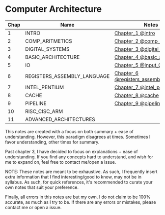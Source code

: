 # Computer Architecture

| Chap | Name                        | Notes                                                                                 |
| ---- | --------------------------- | ------------------------------------------------------------------------------------- |
| 1    | INTRO                       | [Chapter_1 @intro](Chapter_1%20@intro.md)                                             |
| 2    | COMP_ARITMETICS             | [Chapter_2 @comp_aritmetics](Chapter_2%20@comp_aritmetics.md)                         |
| 3    | DIGITAL_SYSTEMS             | [Chapter_3 @digital_systems](Chapter_3%20@digital_systems.md)                         |
| 4    | BASIC_ARCHITECTURE          | [Chapter_4 @basic_architecture](Chapter_4%20@basic_architecture.md)                   |
| 5    | IO                          | [Chapter_5 @Input_Output](Chapter_5%20@Input_Output.md)                               |
| 6    | REGISTERS_ASSEMBLY_LANGUAGE | [Chapter_6 @registers_assembly_language](Chapter_6%20@registers_assembly_language.md) |
| 7    | INTEL_PENTIUM               | [Chapter_7 @intel_pentium](Chapter_7%20@intel_pentium.md)                             |
| 8    | CACHE                       | [Chapter_8 @cache](Chapter_8%20@cache.md)                                             |
| 9    | PIPELINE                    | [Chapter_9 @pipeline](Chapter_9%20@pipeline.md)                                       |
| 10   | RISC_CISC_ARM               |                                                                                       |
| 11   | ADVANCED_ARCHITECTURES      |                                                                                       |

This notes are created with a focus on both summary + ease of understanding. However, this paradigm disagrees at times. Sometimes I favor understanding, other times for summary.

Past chapter 3, I have decided to focus on explanations + ease of understanding. If you find any concepts hard to understand, and wish for me to expand on, feel free to contact me/open a issue.

NOTE: These notes are meant to be exhaustive. As such, I frequently insert extra information that I find interesting/good to know, may not be in syllabus. As such, for quick references, it's recommended to curate your own notes that suit your preference.

Finally, all errors in this notes are but my own. I do not claim to be 100% accurate, as much as I try to be. If there are any errors or mistakes, please contact me or open a issue.